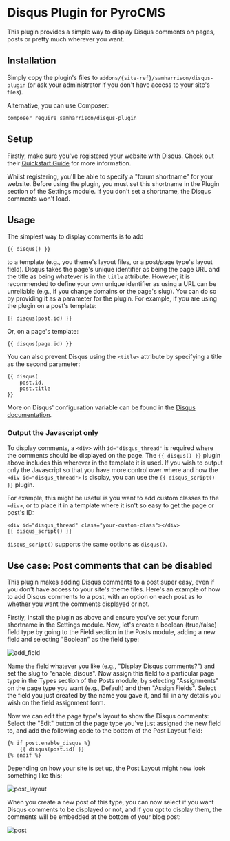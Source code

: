 # Disqus Plugin for PyroCMS

This plugin provides a simple way to display Disqus comments on pages, posts or pretty much wherever you want.

## Installation

Simply copy the plugin's files to `addons/{site-ref}/samharrison/disqus-plugin` (or ask your administrator if you don't
have access to your site's files).

Alternative, you can use Composer:

```
composer require samharrison/disqus-plugin
```

## Setup

Firstly, make sure you've registered your website with Disqus. Check out their
[Quickstart Guide](https://help.disqus.com/customer/portal/articles/466182-quick-start-guide) for more information.

Whilst registering, you'll be able to specify a "forum shortname" for your website. Before using the plugin, you must 
set this shortname in the Plugin section of the Settings module. If you don't set a shortname, the Disqus comments
won't load.

## Usage

The simplest way to display comments is to add

```
{{ disqus() }}
```

to a template (e.g., you theme's layout files, or a post/page type's layout field). Disqus takes the page's unique
identifier as being the page URL and the title as being whatever is in the `title` attribute. However, it is recommended
to define your own unique identifier as using a URL can be unreliable (e.g., if you change domains or the page's slug).
You can do so by providing it as a parameter for the plugin. For example, if you are using the plugin on a post's
template:

```
{{ disqus(post.id) }}
```

Or, on a page's template:

```
{{ disqus(page.id) }}
```

You can also prevent Disqus using the `<title>` attribute by specifying a title as the second parameter:

```
{{ disqus(
    post.id,
    post.title
}}
```

More on Disqus' configuration variable can be found in the
[Disqus documentation](https://help.disqus.com/customer/portal/articles/472098-javascript-configuration-variables).


### Output the Javascript only

To display comments, a `<div>` with `id="disqus_thread"` is required where the comments should be displayed on the page.
The `{{ disqus() }}` plugin above includes this wherever in the template it is used. If you wish to output only
the Javascript so that you have more control over where and how the `<div id="disqus_thread">` is display, you can
use the `{{ disqus_script() }}` plugin.

For example, this might be useful is you want to add custom classes to the `<div>`, or to place it in a template where
it isn't so easy to get the page or post's ID:

```
<div id="disqus_thread" class="your-custom-class"></div>
{{ disqus_script() }}
```

`disqus_script()` supports the same options as `disqus()`.


## Use case: Post comments that can be disabled

This plugin makes adding Disqus comments to a post super easy, even if you don't have access to your site's theme files.
Here's an example of how to add Disqus comments to a post, with an option on each post as to whether you want the
comments displayed or not.

Firstly, install the plugin as above and ensure you've set your forum shortname in the Settings module. Now, let's
create a boolean (true/false) field type by going to the Field section in the Posts module, adding a new field and
selecting "Boolean" as the field type:

![add_field](https://cloud.githubusercontent.com/assets/3359948/21137512/afe834cc-c121-11e6-948e-42ff534c9ea4.png)

Name the field whatever you like (e.g., "Display Disqus comments?") and set the slug to "enable_disqus". Now assign this
field to a particular page type in the Types section of the Posts module, by selecting "Assignments" on the page type
you want (e.g., Default) and then "Assign Fields". Select the field you just created by the name you gave it, and fill
in any details you wish on the field assignment form.

Now we can edit the page type's layout to show the Disqus comments: Select the "Edit" button of the page type you've
just assigned the new field to, and add the following code to the bottom of the Post Layout field:

```
{% if post.enable_disqus %}
    {{ disqus(post.id) }}
{% endif %}
```

Depending on how your site is set up, the Post Layout might now look something like this:

![post_layout](https://cloud.githubusercontent.com/assets/3359948/21154989/48326f22-c168-11e6-818b-0d9b508f433a.png)

When you create a new post of this type, you can now select if you want Disqus comments to be displayed or not, and if
you opt to display them, the comments will be embedded at the bottom of your blog post:

![post](https://cloud.githubusercontent.com/assets/3359948/21137509/afe2a4ee-c121-11e6-820b-629951ebadbc.png)



